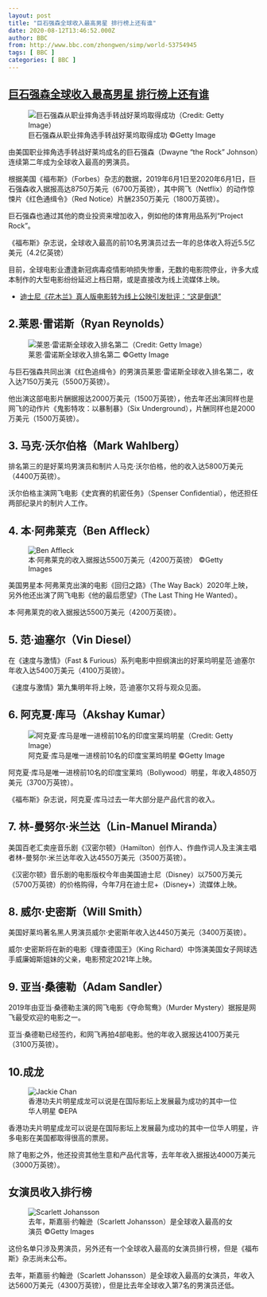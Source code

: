 ```yaml
---
layout: post
title: "巨石强森全球收入最高男星 排行榜上还有谁"
date: 2020-08-12T13:46:52.000Z
author: BBC
from: http://www.bbc.com/zhongwen/simp/world-53754945
tags: [ BBC ]
categories: [ BBC ]
---
```

<!--1597240012000-->
[巨石强森全球收入最高男星 排行榜上还有谁](http://www.bbc.com/zhongwen/simp/world-53754945)
------

<div>
<figure><img alt="巨石强森从职业摔角选手转战好莱坞取得成功（Credit: Getty Image）" src="https://ichef.bbci.co.uk/news/600/cpsprodpb/B2FD/production/_113912854_whatsubject.jpg" referrerpolicy="no-referrer"><br><figcaption>巨石强森从职业摔角选手转战好莱坞取得成功 ©Getty Image</figcaption></figure><p class="story-body__introduction">由美国职业摔角选手转战好莱坞成名的巨石强森（Dwayne “the Rock” Johnson）连续第二年成为全球收入最高的男演员。</p><p>根据美国《福布斯》（Forbes）杂志的数据，2019年6月1日至2020年6月1日，巨石强森收入据报高达8750万美元（6700万英镑），其中网飞（Netflix）的动作惊悚片《红色通缉令》（Red Notice）片酬2350万美元（1800万英镑）。</p><p>巨石强森也通过其他的商业投资来增加收入，例如他的体育用品系列“Project Rock”。</p><p>《福布斯》杂志说，全球收入最高的前10名男演员过去一年的总体收入将近5.5亿美元（4.2亿英镑）</p><p>目前，全球电影业遭逢新冠病毒疫情影响损失惨重，无数的电影院停业，许多大成本制作的大型电影纷纷延迟上档日期，或是直接改为线上流媒体上映。</p><ul class="story-body__unordered-list"><li class="story-body__list-item"><a href="https://www.bbc.com/zhongwen/simp/uk-53676670" class="story-body__link">迪士尼《花木兰》真人版电影转为线上公映引发批评：“这是倒退”</a></li></ul><h2 class="story-body__crosshead">2.莱恩·雷诺斯（Ryan Reynolds）</h2><figure><img alt="莱恩·雷诺斯全球收入排名第二（Credit: Getty Image）" src="https://ichef.bbci.co.uk/news/600/cpsprodpb/DA0D/production/_113912855_whatsubject.jpg" referrerpolicy="no-referrer"><br><figcaption>莱恩·雷诺斯全球收入排名第二 ©Getty Image</figcaption></figure><p>与巨石强森共同出演《红色追缉令》的男演员莱恩·雷诺斯全球收入排名第二，收入达7150万美元（5500万英镑）。</p><p>他出演这部电影片酬据报达2000万美元（1500万英镑），他去年还出演同样也是网飞的动作片《鬼影特攻：以暴制暴》（Six Underground），片酬同样也是2000万美元（1500万英镑）。</p><h2 class="story-body__crosshead">3. 马克·沃尔伯格（Mark Wahlberg）</h2><p>排名第三的是好莱坞男演员和制片人马克·沃尔伯格，他的收入达5800万美元（4400万英镑）。</p><p>沃尔伯格主演网飞电影《史宾赛的机密任务》（Spenser Confidential），他还担任两部纪录片的制片人工作。</p><h2 class="story-body__crosshead">4. 本·阿弗莱克（Ben Affleck）</h2><figure><img alt="Ben Affleck" src="https://ichef.bbci.co.uk/news/600/cpsprodpb/451D/production/_103139671_gettyimages-613834908.jpg" referrerpolicy="no-referrer"><br><figcaption>本·阿弗莱克的收入据报达5500万美元（4200万英镑） ©Getty Images</figcaption></figure><p>美国男星本·阿弗莱克出演的电影《回归之路》（The Way Back）2020年上映，另外他还出演了网飞电影《他的最后愿望》（The Last Thing He Wanted）。</p><p>本·阿弗莱克的收入据报达5500万美元（4200万英镑）。</p><h2 class="story-body__crosshead">5. 范·迪塞尔（Vin Diesel）</h2><p>在《速度与激情》（Fast & Furious）系列电影中担纲演出的好莱坞明星范·迪塞尔年收入达5400万美元（4100万英镑）。</p><p>《速度与激情》第九集明年将上映，范·迪塞尔又将与观众见面。</p><h2 class="story-body__crosshead">6. 阿克夏·库马（Akshay Kumar）</h2><figure><img alt="阿克夏·库马是唯一进榜前10名的印度宝莱坞明星（Credit: Getty Image）" src="https://ichef.bbci.co.uk/news/600/cpsprodpb/954D/production/_113912283_53754945.jpg" referrerpolicy="no-referrer"><br><figcaption>阿克夏·库马是唯一进榜前10名的印度宝莱坞明星 ©Getty Image</figcaption></figure><p>阿克夏·库马是唯一进榜前10名的印度宝莱坞（Bollywood）明星，年收入4850万美元（3700万英镑）。</p><p>《福布斯》杂志说，阿克夏·库马过去一年大部分是产品代言的收入。</p><h2 class="story-body__crosshead">7. 林-曼努尔·米兰达（Lin-Manuel Miranda）</h2><p>美国百老汇卖座音乐剧《汉密尔顿》（Hamilton）创作人、作曲作词人及主演主唱者林-曼努尔·米兰达年收入达4550万美元（3500万英镑）。</p><p>《汉密尔顿》音乐剧的电影版权今年由美国迪士尼（Disney）以7500万美元（5700万英镑）的价格购得，今年7月在迪士尼+（Disney+）流媒体上映。</p><h2 class="story-body__crosshead">8. 威尔·史密斯（Will Smith）</h2><p>美国好莱坞著名黑人男演员威尔·史密斯年收入达4450万美元（3400万英镑）。</p><p>威尔·史密斯将在新的电影《理查德国王》（King Richard）中饰演美国女子网球选手威廉姆斯姐妹的父亲，电影预定2021年上映。</p><h2 class="story-body__crosshead">9. 亚当·桑德勒（Adam Sandler）</h2><p>2019年由亚当·桑德勒主演的网飞电影《夺命鸳鸯》（Murder Mystery）据报是网飞最受欢迎的电影之一。</p><p>亚当·桑德勒已经签约，和网飞再拍4部电影。他的年收入据报达4100万美元（3100万英镑）。</p><h2 class="story-body__crosshead">10.成龙</h2><figure><img alt="Jackie Chan" src="https://ichef.bbci.co.uk/news/600/cpsprodpb/55A0/production/_91002912_3a4eaa53-e669-4fe5-b484-5cba48b415dd.jpg" referrerpolicy="no-referrer"><br><figcaption>香港功夫片明星成龙可以说是在国际影坛上发展最为成功的其中一位华人明星 ©EPA</figcaption></figure><p>香港功夫片明星成龙可以说是在国际影坛上发展最为成功的其中一位华人明星，许多电影在美国都取得很高的票房。</p><p>除了电影之外，他还投资其他生意和产品代言等，去年年收入据报达4000万美元（3000万英镑）。</p><h2 class="story-body__crosshead">女演员收入排行榜</h2><figure><img alt="Scarlett Johansson" src="https://ichef.bbci.co.uk/news/600/cpsprodpb/17784/production/_108623169_scarlettj_avengers_getty.jpg" referrerpolicy="no-referrer"><br><figcaption>去年，斯嘉丽·约翰逊（Scarlett Johansson）是全球收入最高的女演员 ©Getty Images</figcaption></figure><p>这份名单只涉及男演员，另外还有一个全球收入最高的女演员排行榜，但是《福布斯》杂志尚未公布。</p><p>去年，斯嘉丽·约翰逊（Scarlett Johansson）是全球收入最高的女演员，年收入达5600万美元（4300万英镑），但是比去年全球收入第7名的男演员还低。</p>
</div>

